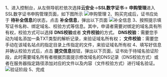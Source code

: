 1、进入控制台，从左侧导航栏依次选择**云安全**->**SSL数字证书**-> **申购管理**进入SSL数字证书申购管理页面，如下图所示
![申购管理](/image/SSL-Certificate/申购管理.png)
2、购买完成后，证书应处于 **待补全信息**的状态，点击 **补全信息**，弹出以下页面
![补全信息](/image/SSL-Certificate/补全信息.png)
3、按照提示填写证书名称、绑定域名、校验方式等信息。其中，申请者需要对绑定的域名具有所有权，校验方式可以选择 **DNS校验**或者 **文件校验**的方式。
**DNS校验**：需要您手动为域名添加一条TXT类型的解析记录，来验证域名所有权；
**文件校验**：需要您手动在该域名站点的指定目录上传指定的文件，来验证域名所有权
4、填写好信息并确认校验方式后，点击 **提交信息**按钮，弹出以下页面，证书处于待域名验证阶段，此时需要域名所有者根据页面提示修改域名的DNS记录（DNS校验方式）或者在服务器指定路径添加对应的文件以及内容（文件校验方式）进行域名验证。
![验证阶段](/image/SSL-Certificate/验证阶段.png)
5、完成
